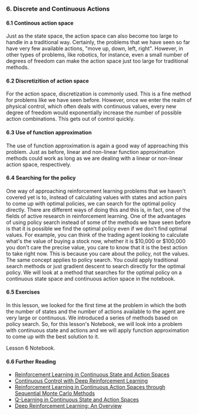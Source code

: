 ### 6. Discrete and Continuous Actions

#### 6.1 Continous action space

Just as the state space, the action space can also become too large to handle in a
traditional way. Certainly, the problems that we have seen so far have very few
available actions, "move up, down, left, right". However, in other types of problems,
like robotics, for instance, even a small number of degrees of freedom can make the
action space just too large for traditional methods.

#### 6.2 Discretizition of action space

For the action space, discretization is commonly used. This is a fine method for
problems like we have seen before. However, once we enter the realm of physical control, which often deals with continuous values, every new degree of freedom would exponentially increase the number of possible action combinations. This gets out of control quickly.

#### 6.3 Use of function approximation

The use of function approximation is again a good way of approaching this problem. 
Just as before, linear and non-linear function approximation methods could work as 
long as we are dealing with a linear or non-linear action space, respectively.

#### 6.4 Searching for the policy

One way of approaching reinforcement learning problems that we haven't covered yet is to, instead of calculating values with states and action pairs to come up with
optimal policies, we can search for the optimal policy directly. There are different
ways of doing this and this is, in fact, one of the fields of active research in reinforcement learning. One of the advantages of using policy search instead of some
of the methods we have seen before is that it is possible we find the optimal policy
even if we don't find optimal values. For example, you can think of the trading agent
looking to calculate what's the value of buying a stock now, whether it is $10,000 or 
$100,000 you don't care the precise value, you care to know that it is the best action
to take right now. This is because you care about the policy, not the values. The
same concept applies to policy search. You could apply traditional search methods or just gradient descent to search directly for the optimal policy. We will look at
a method that searches for the optimal policy on a continuous state space and continuous
action space in the notebook.

#### 6.5 Exercises

In this lesson, we looked for the first time at the problem in which the both the number of states and the number
of actions available to the agent are very large or continuous. We introduced a series of methods based on policy
search. So, for this lesson's Notebook, we will look into a problem with continuous state and actions and we
will apply function approximation to come up with the best solution to it.

Lesson 6 Notebook.

#### 6.6 Further Reading

  * [Reinforcement Learning in Continuous State and Action Spaces](http://oai.cwi.nl/oai/asset/19689/19689B.pdf)
  * [Continuous Control with Deep Reinforcement Learning](https://arxiv.org/pdf/1509.02971.pdf)
  * [Reinforcement Learning in Continuous Action Spaces through Sequential Monte Carlo Methods](https://papers.nips.cc/paper/3318-reinforcement-learning-in-continuous-action-spaces-through-sequential-monte-carlo-methods.pdf)
  * [Q-Learning in Continuous State and Action Spaces](http://users.cecs.anu.edu.au/~rsl/rsl_papers/99ai.kambara.pdf)
  * [Deep Reinforcement Learning: An Overview](https://arxiv.org/pdf/1701.07274.pdf)
